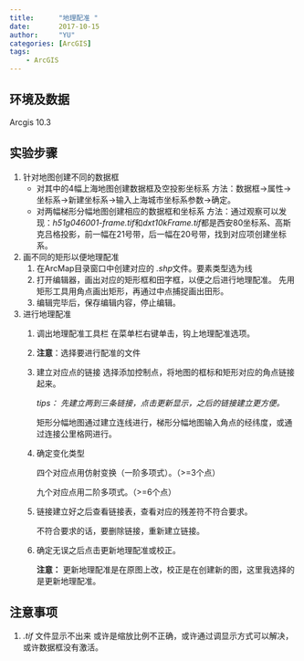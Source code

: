 ```yaml
---
title:      "地理配准 "
date:       2017-10-15
author:     "YU"
categories: [ArcGIS]
tags:
    - ArcGIS
---
```


## 环境及数据
Arcgis 10.3

## 实验步骤
1. 针对地图创建不同的数据框
    * 对其中的4幅上海地图创建数据框及空投影坐标系
    方法：数据框->属性->坐标系->新建坐标系->输入上海城市坐标系参数->确定。
    * 对两幅梯形分幅地图创建相应的数据框和坐标系
    方法：通过观察可以发现：*h51g046001-frame.tif*和*dxt10kFrame.tif*都是西安80坐标系、高斯克吕格投影，前一幅在21号带，后一幅在20号带，找到对应项创建坐标系。
2. 画不同的矩形以便地理配准
    1. 在ArcMap目录窗口中创建对应的 *.shp*文件。要素类型选为线
    2. 打开编辑器，画出对应的矩形框和田字框，以便之后进行地理配准。
    先用矩形工具用角点画出矩形，再通过中点捕捉画出田形。
    3. 编辑完毕后，保存编辑内容，停止编辑。
3. 进行地理配准
    1. 调出地理配准工具栏
    在菜单栏右键单击，钩上地理配准选项。
    2. **注意**：选择要进行配准的文件
    3. 建立对应点的链接
        选择添加控制点，将地图的框标和矩形对应的角点链接起来。

        *tips： 先建立两到三条链接，点击更新显示，之后的链接建立更方便。*

        矩形分幅地图通过建立连线进行，梯形分幅地图输入角点的经纬度，或通过连接公里格网进行。

    4. 确定变化类型

        四个对应点用仿射变换（一阶多项式）。（>=3个点）

        九个对应点用二阶多项式。（>=6个点）

    5. 链接建立好之后查看链接表，查看对应的残差符不符合要求。

        不符合要求的话，要删除链接，重新建立链接。

    6. 确定无误之后点击更新地理配准或校正。

        **注意：** 更新地理配准是在原图上改，校正是在创建新的图，这里我选择的是更新地理配准。
    
## 注意事项
1. *.tif* 文件显示不出来
或许是缩放比例不正确，或许通过调显示方式可以解决，或许数据框没有激活。 





